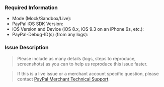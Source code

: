 ### Required Information

- Mode (Mock/Sandbox/Live):
- PayPal iOS SDK Version:
- iOS Version and Device (iOS 8.x, iOS 9.3 on an iPhone 6s, etc.):
- PayPal-Debug-ID(s) (from any logs):

### Issue Description
> Please include as many details (logs, steps to reproduce, screenshots) as you can to help us reproduce this issue faster.

> If this is a live issue or a merchant account specific question, please contact [PayPal Merchant Technical Support](https://www.paypal-techsupport.com/app/ask).
